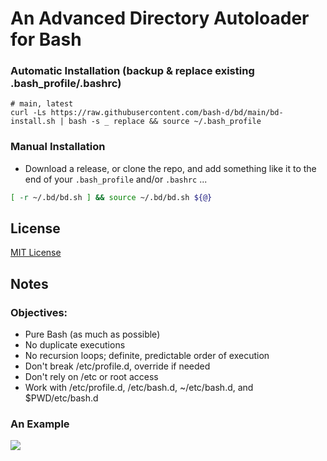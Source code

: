 # An Advanced Directory Autoloader for Bash

### Automatic Installation (backup & replace existing .bash_profile/.bashrc)

```
# main, latest
curl -Ls https://raw.githubusercontent.com/bash-d/bd/main/bd-install.sh | bash -s _ replace && source ~/.bash_profile
```

### Manual Installation

* Download a release, or clone the repo, and add something like it to the end of your `.bash_profile` and/or `.bashrc` ...
```sh
[ -r ~/.bd/bd.sh ] && source ~/.bd/bd.sh ${@}
```

## License

[MIT License](https://github.com/bash-d/bd/blob/main/LICENSE.md)

## Notes

### Objectives:

* Pure Bash (as much as possible)
* No duplicate executions
* No recursion loops; definite, predictable order of execution
* Don't break /etc/profile.d, override if needed
* Don't rely on /etc or root access
* Work with /etc/profile.d, /etc/bash.d, ~/etc/bash.d, and $PWD/etc/bash.d

### An Example
<img src="example/bd-example.gif?raw=true">
